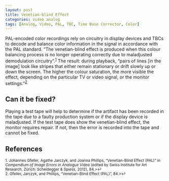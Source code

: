```yaml
---
layout: post
title: Venetian-blind Effect
categories: video analog
tags: [Analog, Video, PAL, TBC, Time Base Corrector, Color]
---
```


PAL-encoded color recordings rely on circuitry in display devices and TBCs to decode and balance color information in the signal in accordance with the PAL standard. “The venetian-blind effect is produced when this colour balancing process is no longer operating correctly due to maladjusted demodulation circuitry”.<sup><a href="#fn1" id="ref1">1</a></sup> The result: during playback, “pairs of lines [in the image] look like stripes that either remain stationary or drift slowly up or down the screen. The higher the colour saturation, the more visible the effect, depending on the particular TV or video signal, or the monitor settings.”<sup><a href="#fn2" id="ref2">2</a></sup>

## Can it be fixed?

Playing a test tape will help to determine if the artifact has been recorded in the tape due to a faulty production system or if the display device is maladjusted. If the test tape does show the venetian-blind effect, the monitor requires repair. If not, then the error is recorded into the tape and cannot be fixed.

## References

<sup id="fn1">1. Johannes Gfeller, Agathe Jarczyk, and Joanna Phillips, “Venetian-Blind Effect (PAL)” in _Compendium of Image Errors in Analogue Video_ (edited by Swiss Institute for Art Research, Zürich: Scheidegger & Spiess, 2012), 84.>↩</a></sup>  
<sup id="fn2">2. Gfeller, Jarczyk, and Phillips, “Venetian-Blind Effect (PAL)”, 84.>↩</a></sup>
